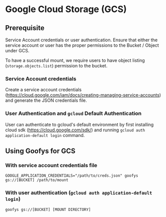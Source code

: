 # Google Cloud Storage (GCS)


## Prerequisite

Service Account credentials or user authentication. Ensure that either the service account or user has the proper permissions to the Bucket / Object under GCS.

To have a successful mount, we require users to have object listing (`storage.objects.list`) permission to the bucket.

### Service Account credentials

Create a service account credentials (https://cloud.google.com/iam/docs/creating-managing-service-accounts) and generate the JSON credentials file.

### User Authentication and `gcloud` Default Authentication
User can authenticate to gcloud's default environment by first installing cloud sdk (https://cloud.google.com/sdk/) and running `gcloud auth application-default login` command.


## Using Goofys for GCS

### With service account credentials file
```
GOOGLE_APPLICATION_CREDENTIALS="/path/to/creds.json" goofys gs://[BUCKET] /path/to/mount
```

### With user authentication (`gcloud auth application-default login`)

```
goofys gs://[BUCKET] [MOUNT DIRECTORY]
``` 